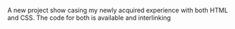 A new project show casing my newly acquired experience with both HTML and CSS. The code for both is available and interlinking
